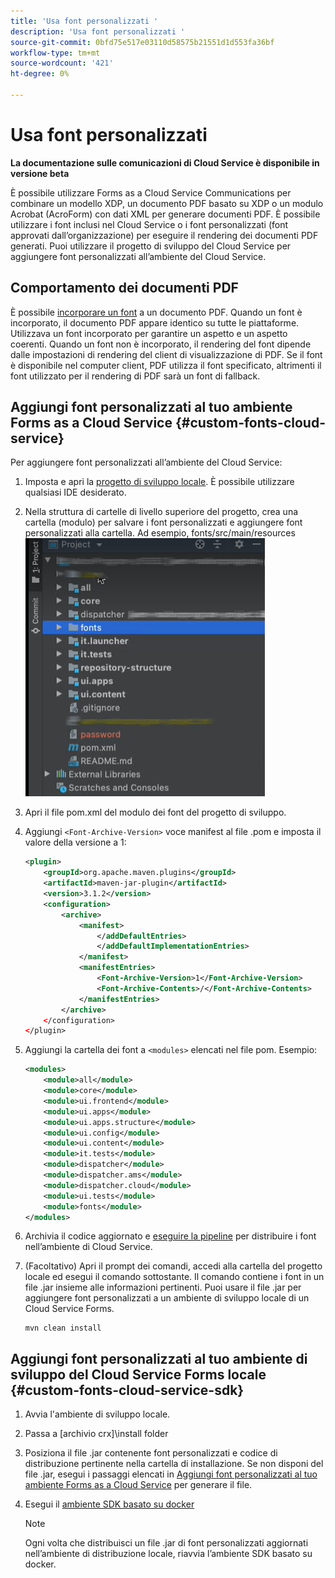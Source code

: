 ```yaml
---
title: 'Usa font personalizzati '
description: 'Usa font personalizzati '
source-git-commit: 0bfd75e517e03110d58575b21551d1d553fa36bf
workflow-type: tm+mt
source-wordcount: '421'
ht-degree: 0%

---
```



# Usa font personalizzati

**La documentazione sulle comunicazioni di Cloud Service è disponibile in versione beta**

È possibile utilizzare Forms as a Cloud Service Communications per combinare un modello XDP, un documento PDF basato su XDP o un modulo Acrobat (AcroForm) con dati XML per generare documenti PDF. È possibile utilizzare i font inclusi nel Cloud Service o i font personalizzati (font approvati dall’organizzazione) per eseguire il rendering dei documenti PDF generati. Puoi utilizzare il progetto di sviluppo del Cloud Service per aggiungere font personalizzati all’ambiente del Cloud Service.

## Comportamento dei documenti PDF

È possibile [incorporare un font](https://adobedocs.github.io/experience-manager-forms-cloud-service-developer-reference/api/sync/#tag/PDFOutputOptions) a un documento PDF. Quando un font è incorporato, il documento PDF appare identico su tutte le piattaforme. Utilizzava un font incorporato per garantire un aspetto e un aspetto coerenti. Quando un font non è incorporato, il rendering del font dipende dalle impostazioni di rendering del client di visualizzazione di PDF. Se il font è disponibile nel computer client, PDF utilizza il font specificato, altrimenti il font utilizzato per il rendering di PDF sarà un font di fallback.

## Aggiungi font personalizzati al tuo ambiente Forms as a Cloud Service {#custom-fonts-cloud-service}

Per aggiungere font personalizzati all’ambiente del Cloud Service:

1. Imposta e apri la [progetto di sviluppo locale](setup-local-development-environment.md). È possibile utilizzare qualsiasi IDE desiderato.
1. Nella struttura di cartelle di livello superiore del progetto, crea una cartella (modulo) per salvare i font personalizzati e aggiungere font personalizzati alla cartella. Ad esempio, fonts/src/main/resources
   ![Cartella Font](assets/fonts.png)

1. Apri il file pom.xml del modulo dei font del progetto di sviluppo.
1. Aggiungi `<Font-Archive-Version>` voce manifest al file .pom e imposta il valore della versione a 1:

   ```xml
   <plugin>
       <groupId>org.apache.maven.plugins</groupId>
       <artifactId>maven-jar-plugin</artifactId>
       <version>3.1.2</version>
       <configuration>
           <archive>
               <manifest>
                   </addDefaultEntries>
                   </addDefaultImplementationEntries>
               </manifest>
               <manifestEntries>
                   <Font-Archive-Version>1</Font-Archive-Version>
                   <Font-Archive-Contents>/</Font-Archive-Contents>
               </manifestEntries> 
           </archive>
       </configuration>
   </plugin>
   ```

1. Aggiungi la cartella dei font a `<modules>` elencati nel file pom. Esempio:

   ```xml
   <modules>
       <module>all</module>
       <module>core</module>
       <module>ui.frontend</module>
       <module>ui.apps</module>
       <module>ui.apps.structure</module>
       <module>ui.config</module>
       <module>ui.content</module>
       <module>it.tests</module>
       <module>dispatcher</module>
       <module>dispatcher.ams</module>
       <module>dispatcher.cloud</module>
       <module>ui.tests</module>
       <module>fonts</module>
   </modules>
   ```

1. Archivia il codice aggiornato e [eseguire la pipeline](/help/implementing/cloud-manager/deploy-code.md) per distribuire i font nell’ambiente di Cloud Service.

1. (Facoltativo) Apri il prompt dei comandi, accedi alla cartella del progetto locale ed esegui il comando sottostante. Il comando contiene i font in un file .jar insieme alle informazioni pertinenti. Puoi usare il file .jar per aggiungere font personalizzati a un ambiente di sviluppo locale di un Cloud Service Forms.

   ```shell
   mvn clean install
   ```

## Aggiungi font personalizzati al tuo ambiente di sviluppo del Cloud Service Forms locale {#custom-fonts-cloud-service-sdk}

1. Avvia l&#39;ambiente di sviluppo locale.
1. Passa a [archivio crx]\install folder
1. Posiziona il file .jar contenente font personalizzati e codice di distribuzione pertinente nella cartella di installazione. Se non disponi del file .jar, esegui i passaggi elencati in [Aggiungi font personalizzati al tuo ambiente Forms as a Cloud Service](#custom-fonts-cloud-service) per generare il file.
1. Esegui il [ambiente SDK basato su docker](setup-local-development-environment.md#docker-microservices)


   >[!NOTE]
   >
   >Ogni volta che distribuisci un file .jar di font personalizzati aggiornati nell’ambiente di distribuzione locale, riavvia l’ambiente SDK basato su docker.